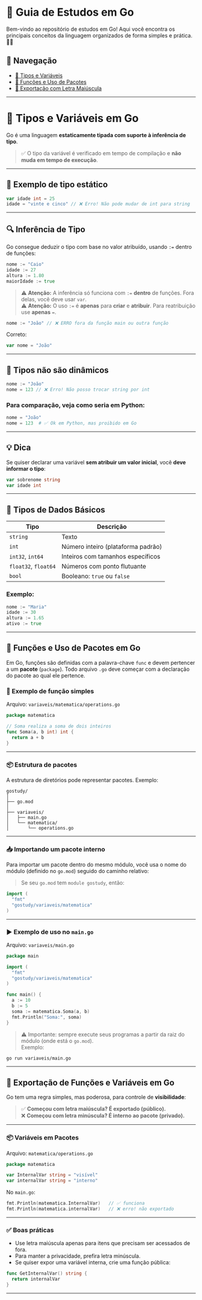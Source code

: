 # 📘 Guia de Estudos em Go

Bem-vindo ao repositório de estudos em Go! Aqui você encontra os principais conceitos da linguagem organizados de forma simples e prática. 👨‍💻

## 🧭 Navegação

- [📌 Tipos e Variáveis](#-tipos-e-variáveis-em-go)
- [🧩 Funções e Uso de Pacotes](#-funções-e-uso-de-pacotes-em-go)
- [🚪 Exportação com Letra Maiúscula](#-exportação-de-funções-e-variáveis-em-go)

---

# 📌 Tipos e Variáveis em Go

Go é uma linguagem **estaticamente tipada com suporte à inferência de tipo**.

> ✅ O tipo da variável é verificado em tempo de compilação e **não muda em tempo de execução**.

---

## 🧠 Exemplo de tipo estático

```go
var idade int = 25
idade = "vinte e cinco" // ❌ Erro! Não pode mudar de int para string
```

---

## 🔍 Inferência de Tipo

Go consegue deduzir o tipo com base no valor atribuído, usando `:=` dentro de funções:

```go
nome := "Caio"
idade := 27
altura := 1.80
maiorIdade := true
```

> ⚠️ **Atenção:** A inferência só funciona com `:=` **dentro** de funções. Fora delas, você deve usar `var`.<br>
> ⚠️ **Atenção:** O uso `:=` é **apenas** para **criar** e **atribuir**. Para reatribuição use **apenas** `=`.

```go
nome := "João" // ❌ ERRO fora da função main ou outra função
```

Correto:

```go
var nome = "João"
```

---

## 🚫 Tipos não são dinâmicos

```go
nome := "João"
nome = 123 // ❌ Erro! Não posso trocar string por int
```

### Para comparação, veja como seria em Python:

```python
nome = "João"
nome = 123  # ✅ Ok em Python, mas proibido em Go
```

---

## 💡 Dica

Se quiser declarar uma variável **sem atribuir um valor inicial**, você **deve informar o tipo**:

```go
var sobrenome string
var idade int
```

---

## 🔢 Tipos de Dados Básicos

| Tipo                 | Descrição                          |
| -------------------- | ---------------------------------- |
| `string`             | Texto                              |
| `int`                | Número inteiro (plataforma padrão) |
| `int32`, `int64`     | Inteiros com tamanhos específicos  |
| `float32`, `float64` | Números com ponto flutuante        |
| `bool`               | Booleano: `true` ou `false`        |

### Exemplo:

```go
nome := "Maria"
idade := 30
altura := 1.65
ativo := true
```

---

## 🧩 Funções e Uso de Pacotes em Go

Em Go, funções são definidas com a palavra-chave `func` e devem pertencer a um **pacote** (`package`). Todo arquivo `.go` deve começar com a declaração do pacote ao qual ele pertence.

### 🔧 Exemplo de função simples

Arquivo: `variaveis/matematica/operations.go`

```go
package matematica

// Soma realiza a soma de dois inteiros
func Soma(a, b int) int {
  return a + b
}
```

---

### 📦 Estrutura de pacotes

A estrutura de diretórios pode representar pacotes. Exemplo:

```
gostudy/
│
├── go.mod
│
├── variaveis/
│   ├── main.go
│   └── matematica/
│       └── operations.go
```

---

### 📥 Importando um pacote interno

Para importar um pacote dentro do mesmo módulo, você usa o nome do módulo (definido no `go.mod`) seguido do caminho relativo:

> Se seu `go.mod` tem `module gostudy`, então:

```go
import (
  "fmt"
  "gostudy/variaveis/matematica"
)
```

---

### ▶️ Exemplo de uso no `main.go`

Arquivo: `variaveis/main.go`

```go
package main

import (
  "fmt"
  "gostudy/variaveis/matematica"
)

func main() {
  a := 10
  b := 5
  soma := matematica.Soma(a, b)
  fmt.Println("Soma:", soma)
}
```

> ⚠️ Importante: sempre execute seus programas a partir da raiz do módulo (onde está o `go.mod`).  
> Exemplo:

```bash
go run variaveis/main.go
```

---

## 🚪 Exportação de Funções e Variáveis em Go

Go tem uma regra simples, mas poderosa, para controle de **visibilidade**:

> ✅ **Começou com letra maiúscula? É exportado (público).**  
> ❌ **Começou com letra minúscula? É interno ao pacote (privado).**

---

### 📦 Variáveis em Pacotes

Arquivo: `matematica/operations.go`

```go
package matematica

var InternalVar string = "visível"
var internalVar string = "interno"
```

No `main.go`:

```go
fmt.Println(matematica.InternalVar)   // ✅ funciona
fmt.Println(matematica.internalVar)   // ❌ erro! não exportado
```

---

### ✅ Boas práticas

- Use letra maiúscula apenas para itens que precisam ser acessados de fora.
- Para manter a privacidade, prefira letra minúscula.
- Se quiser expor uma variável interna, crie uma função pública:

```go
func GetInternalVar() string {
  return internalVar
}
```

---
